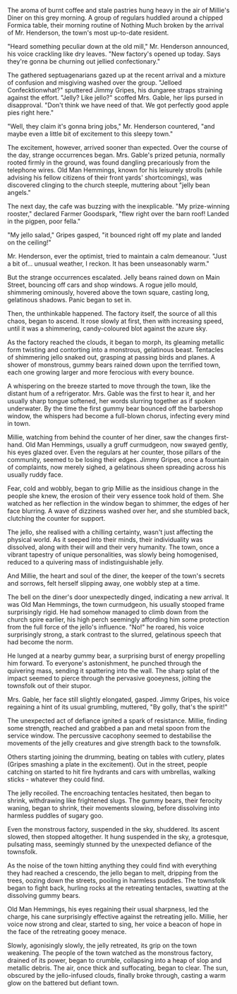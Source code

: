 The aroma of burnt coffee and stale pastries hung heavy in the air of Millie's Diner on this grey morning. A group of regulars huddled around a chipped Formica table, their morning routine of Nothing Much broken by the arrival of Mr. Henderson, the town's most up-to-date resident.

"Heard something peculiar down at the old mill," Mr. Henderson announced, his voice crackling like dry leaves. "New factory's opened up today. Says they're gonna be churning out jellied confectionary."

The gathered septuagenarians gazed up at the recent arrival and a mixture of confusion and misgiving washed over the group.
"Jelloed Confecktionwhat?" sputtered Jimmy Gripes, his dungaree straps straining against the effort.
"Jelly? Like jello?" scoffed Mrs. Gable, her lips pursed in disapproval. "Don't think we have need of that. We got perfectly good apple pies right here."

"Well, they claim it's gonna bring jobs," Mr. Henderson countered, "and maybe even a little bit of excitement to this sleepy town."

The excitement, however, arrived sooner than expected. Over the course of the day, strange occurrences began. Mrs. Gable's prized petunia, normally rooted firmly in the ground, was found dangling precariously from the telephone wires. Old Man Hemmings, known for his leisurely strolls (while advising his fellow citizens of their front yards' shortcomings), was discovered clinging to the church steeple, muttering about "jelly bean angels."

The next day, the cafe was buzzing with the inexplicable. "My prize-winning rooster," declared Farmer Goodspark, "flew right over the barn roof! Landed in the pigpen, poor fella."

"My jello salad," Gripes gasped, "it bounced right off my plate and landed on the ceiling!"

Mr. Henderson, ever the optimist, tried to maintain a calm demeanour. "Just a bit of… unusual weather, I reckon. It has been unseasonably warm."

But the strange occurrences escalated. Jelly beans rained down on Main Street, bouncing off cars and shop windows. A rogue jello mould, shimmering ominously, hovered above the town square, casting long, gelatinous shadows. Panic began to set in.

Then, the unthinkable happened. The factory itself, the source of all this chaos, began to ascend. It rose slowly at first, then with increasing speed, until it was a shimmering, candy-coloured blot against the azure sky.

As the factory reached the clouds, it began to morph, its gleaming metallic form twisting and contorting into a monstrous, gelatinous beast. Tentacles of shimmering jello snaked out, grasping at passing birds and planes. A shower of monstrous, gummy bears rained down upon the terrified town, each one growing larger and more ferocious with every bounce.

A whispering on the breeze started to move through the town, like the distant hum of a refrigerator. Mrs. Gable was the first to hear it, and her usually sharp tongue softened, her words slurring together as if spoken underwater. By the time the first gummy bear bounced off the barbershop window, the whispers had become a full-blown chorus, infecting every mind in town.

Millie, watching from behind the counter of her diner, saw the changes first-hand. Old Man Hemmings, usually a gruff curmudgeon, now swayed gently, his eyes glazed over. Even the regulars at her counter, those pillars of the community, seemed to be losing their edges. Jimmy Gripes, once a fountain of complaints, now merely sighed, a gelatinous sheen spreading across his usually ruddy face.

Fear, cold and wobbly, began to grip Millie as the insidious change in the people she knew, the erosion of their very essence took hold of them. She watched as her reflection in the window began to shimmer, the edges of her face blurring. A wave of dizziness washed over her, and she stumbled back, clutching the counter for support.

The jello, she realised with a chilling certainty, wasn't just affecting the physical world. As it seeped into their minds, their individuality was dissolved, along with their will and their very humanity. The town, once a vibrant tapestry of unique personalities, was slowly being homogenised, reduced to a quivering mass of indistinguishable jelly.

And Millie, the heart and soul of the diner, the keeper of the town's secrets and sorrows, felt herself slipping away, one wobbly step at a time.

The bell on the diner's door unexpectedly dinged, indicating a new arrival. It was Old Man Hemmings, the town curmudgeon, his usually stooped frame surprisingly rigid. He had somehow managed to climb down from the church spire earlier, his high perch seemingly affording him some protection from the full force of the jello's influence. "No!" he roared, his voice surprisingly strong, a stark contrast to the slurred, gelatinous speech that had become the norm.

He lunged at a nearby gummy bear, a surprising burst of energy propelling him forward. To everyone's astonishment, he punched through the quivering mass, sending it spattering into the wall. The sharp splat of the impact seemed to pierce through the pervasive gooeyness, jolting the townsfolk out of their stupor.

Mrs. Gable, her face still slightly elongated, gasped. Jimmy Gripes, his voice regaining a hint of its usual grumbling, muttered, "By golly, that's the spirit!"

The unexpected act of defiance ignited a spark of resistance. Millie, finding some strength, reached and grabbed a pan and metal spoon from the service window. The percussive cacophony seemed to destabilise the movements of the jelly creatures and give strength back to the townsfolk.

Others starting joining the drumming, beating on tables with cutlery, plates (Gripes smashing a plate in the excitement). Out in the street, people catching on started to hit fire hydrants and cars with umbrellas, walking sticks - whatever they could find. 

The jelly recoiled. The encroaching tentacles hesitated, then began to shrink, withdrawing like frightened slugs. The gummy bears, their ferocity waning, began to shrink, their movements slowing, before dissolving into harmless puddles of sugary goo.

Even the monstrous factory, suspended in the sky, shuddered. Its ascent slowed, then stopped altogether. It hung suspended in the sky, a grotesque, pulsating mass, seemingly stunned by the unexpected defiance of the townsfolk.

As the noise of the town hitting anything they could find with everything they had reached a crescendo, the jello began to melt, dripping from the trees, oozing down the streets, pooling in harmless puddles. The townsfolk began to fight back, hurling rocks at the retreating tentacles, swatting at the dissolving gummy bears.

Old Man Hemmings, his eyes regaining their usual sharpness, led the charge, his cane surprisingly effective against the retreating jello. Millie, her voice now strong and clear, started to sing, her voice a beacon of hope in the face of the retreating gooey menace.

Slowly, agonisingly slowly, the jelly retreated, its grip on the town weakening. The people of the town watched as the monstrous factory, drained of its power, began to crumble, collapsing into a heap of slop and metallic debris. The air, once thick and suffocating, began to clear. The sun, obscured by the jello-infused clouds, finally broke through, casting a warm glow on the battered but defiant town.